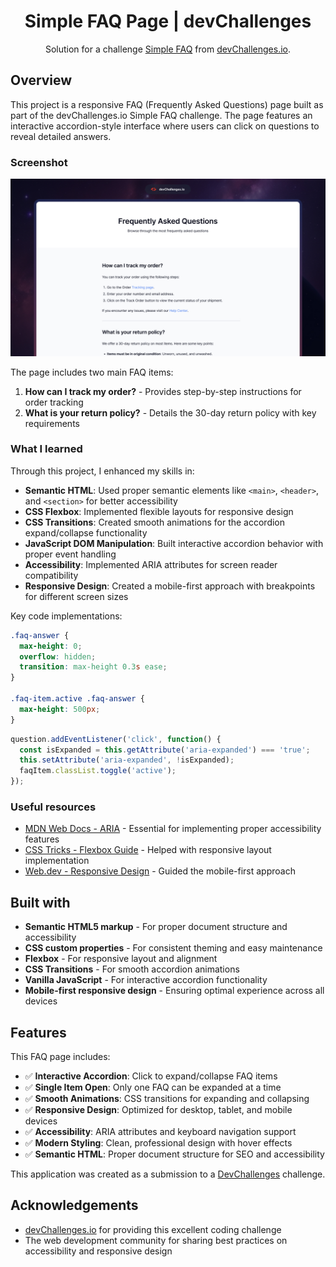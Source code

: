 <h1 align="center">Simple FAQ Page | devChallenges</h1>

<div align="center">
   Solution for a challenge <a href="https://devchallenges.io/challenge/simple-faq-challenge" target="_blank">Simple FAQ</a> from <a href="http://devchallenges.io" target="_blank">devChallenges.io</a>.
</div>



## Overview

This project is a responsive FAQ (Frequently Asked Questions) page built as part of the devChallenges.io Simple FAQ challenge. The page features an interactive accordion-style interface where users can click on questions to reveal detailed answers.

### Screenshot

![Simple FAQ Page](./thumbnail.jpg)

The page includes two main FAQ items:
1. **How can I track my order?** - Provides step-by-step instructions for order tracking
2. **What is your return policy?** - Details the 30-day return policy with key requirements

### What I learned

Through this project, I enhanced my skills in:

- **Semantic HTML**: Used proper semantic elements like `<main>`, `<header>`, and `<section>` for better accessibility
- **CSS Flexbox**: Implemented flexible layouts for responsive design
- **CSS Transitions**: Created smooth animations for the accordion expand/collapse functionality
- **JavaScript DOM Manipulation**: Built interactive accordion behavior with proper event handling
- **Accessibility**: Implemented ARIA attributes for screen reader compatibility
- **Responsive Design**: Created a mobile-first approach with breakpoints for different screen sizes

Key code implementations:

```css
.faq-answer {
  max-height: 0;
  overflow: hidden;
  transition: max-height 0.3s ease;
}

.faq-item.active .faq-answer {
  max-height: 500px;
}
```

```javascript
question.addEventListener('click', function() {
  const isExpanded = this.getAttribute('aria-expanded') === 'true';
  this.setAttribute('aria-expanded', !isExpanded);
  faqItem.classList.toggle('active');
});
```

### Useful resources

- [MDN Web Docs - ARIA](https://developer.mozilla.org/en-US/docs/Web/Accessibility/ARIA) - Essential for implementing proper accessibility features
- [CSS Tricks - Flexbox Guide](https://css-tricks.com/snippets/css/a-guide-to-flexbox/) - Helped with responsive layout implementation
- [Web.dev - Responsive Design](https://web.dev/responsive-web-design-basics/) - Guided the mobile-first approach

## Built with

- **Semantic HTML5 markup** - For proper document structure and accessibility
- **CSS custom properties** - For consistent theming and easy maintenance
- **Flexbox** - For responsive layout and alignment
- **CSS Transitions** - For smooth accordion animations
- **Vanilla JavaScript** - For interactive accordion functionality
- **Mobile-first responsive design** - Ensuring optimal experience across all devices

## Features

This FAQ page includes:

- ✅ **Interactive Accordion**: Click to expand/collapse FAQ items
- ✅ **Single Item Open**: Only one FAQ can be expanded at a time
- ✅ **Smooth Animations**: CSS transitions for expanding and collapsing
- ✅ **Responsive Design**: Optimized for desktop, tablet, and mobile devices
- ✅ **Accessibility**: ARIA attributes and keyboard navigation support
- ✅ **Modern Styling**: Clean, professional design with hover effects
- ✅ **Semantic HTML**: Proper document structure for SEO and accessibility

This application was created as a submission to a [DevChallenges](https://devchallenges.io/challenges-dashboard) challenge.


## Acknowledgements

- [devChallenges.io](https://devchallenges.io/) for providing this excellent coding challenge
- The web development community for sharing best practices on accessibility and responsive design
